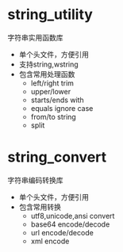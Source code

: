 # string_utility
字符串实用函数库

* 单个头文件，方便引用
* 支持string,wstring
* 包含常用处理函数
	* left/right trim
	* upper/lower
	* starts/ends with
	* equals ignore case
	* from/to string
	* split

# string_convert
字符串编码转换库

* 单个头文件，方便引用
* 包含常用转换
	* utf8,unicode,ansi convert
	* base64 encode/decode
	* url encode/decode
	* xml encode
